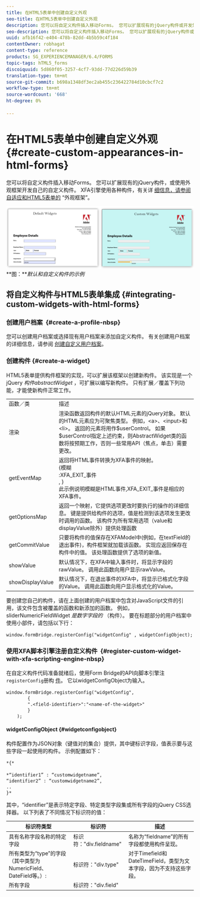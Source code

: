 ```yaml
---
title: 在HTML5表单中创建自定义外观
seo-title: 在HTML5表单中创建自定义外观
description: 您可以将自定义构件插入移动Forms。 您可以扩展现有的jQuery构件或开发您自己的自定义构件。
seo-description: 您可以将自定义构件插入移动Forms。 您可以扩展现有的jQuery构件或开发您自己的自定义构件。
uuid: afb16f42-e404-478b-82dd-4b5b59c4f184
contentOwner: robhagat
content-type: reference
products: SG_EXPERIENCEMANAGER/6.4/FORMS
topic-tags: hTML5_forms
discoiquuid: 5d860f05-3257-4cf7-93dd-77d226d59b39
translation-type: tm+mt
source-git-commit: b698a1348df3ec2ab455c236422784d10cbcf7c2
workflow-type: tm+mt
source-wordcount: '668'
ht-degree: 0%

---
```



# 在HTML5表单中创建自定义外观 {#create-custom-appearances-in-html-forms}

您可以将自定义构件插入移动Forms。 您可以扩展现有的jQuery构件，或使用外观框架开发自己的自定义构件。 XFA引擎使用各种构件，有关详 [细信息，请参阅自适应和HTML5表单的](/help/forms/using/introduction-widgets.md) “外观框架”。

![默认和自定义构件的示例](assets/custom-widgets.jpg)**图：***默认和自定义构件的示例*

## 将自定义构件与HTML5表单集成 {#integrating-custom-widgets-with-html-forms}

### 创建用户档案  {#create-a-profile-nbsp}

您可以创建用户档案或选择现有用户档案来添加自定义构件。 有关创建用户档案的详细信息，请参阅 [创建自定义用户档案](/help/forms/using/custom-profile.md)。

### 创建构件 {#create-a-widget}

HTML5表单提供构件框架的实现，可以扩展该框架以创建新构件。 该实现是一个jQuery *构件abstractWidget* ，可扩展以编写新构件。 只有扩展／覆盖下列功能，才能使新构件正常工作。

<table> 
 <tbody> 
  <tr> 
   <td>函数／类</td> 
   <td>描述</td> 
  </tr> 
  <tr> 
   <td>渲染</td> 
   <td>渲染函数返回构件的默认HTML元素的jQuery对象。 默认的HTML元素应为可聚焦类型。 例如，&lt;a&gt;、&lt;input&gt;和&lt;li&gt;。 返回的元素将用作$userControl。 如果$userControl指定上述约束，则AbstractWidget类的函数将按预期工作，否则一些常用API（焦点，单击）需要更改。 </td> 
  </tr> 
  <tr> 
   <td>getEventMap</td> 
   <td>返回将HTML事件转换为XFA事件的映射。 <br /> {模糊<br /> :XFA_EXIT_事件<br /> , }<br /> 此示例说明模糊是HTML事件,XFA_EXIT_事件是相应的XFA事件。 </td> 
  </tr> 
  <tr> 
   <td>getOptionsMap</td> 
   <td>返回一个映射，它提供选项更改时要执行的操作的详细信息。 键是提供给构件的选项，值是检测到该选项发生更改时调用的函数。 该构件为所有常用选项（value和displayValue除外）提供处理函数</td> 
  </tr> 
  <tr> 
   <td>getCommitValue</td> 
   <td>只要将构件的值保存在XFAModel中(例如，在textField的退出事件)，构件框架就加载该函数。 实现应返回保存在构件中的值。 该处理函数提供了选项的新值。</td> 
  </tr> 
  <tr> 
   <td>showValue</td> 
   <td>默认情况下，在XFA中输入事件时，将显示字段的rawValue。 调用此函数向用户显示rawValue。 </td> 
  </tr> 
  <tr> 
   <td>showDisplayValue</td> 
   <td>默认情况下，在退出事件的XFA中，将显示已格式化字段的Value。 调用此函数向用户显示格式化的Value。 </td> 
  </tr> 
 </tbody> 
</table>

要创建您自己的构件，请在上面创建的用户档案中包含对JavaScript文件的引用，该文件包含被覆盖的函数和新添加的函数。 例如，sliderNumericFieldWidget *是数字字段的* （构件）。 要在标题部分的用户档案中使用小部件，请包括以下行：

```
window.formBridge.registerConfig("widgetConfig" , widgetConfigObject);
```

### 使用XFA脚本引擎注册自定义构件  {#register-custom-widget-with-xfa-scripting-engine-nbsp}

在自定义构件代码准备就绪后，使用Form Bridge的API向脚本引擎注 `registerConfig`册构 [件](/help/forms/using/form-bridge-apis.md)。 它以widgetConfigObject为输入。

```
window.formBridge.registerConfig("widgetConfig",
        {
        ".<field-identifier>":"<name-of-the-widget>"
        }
    );
```

#### widgetConfigObject {#widgetconfigobject}

构件配置作为JSON对象（键值对的集合）提供，其中键标识字段，值表示要与这些字段一起使用的构件。 示例配置如下：

```
*{*

*“identifier1” : “customwidgetname”,  
“identifier2” : “customwidgetname2”,  
..  
}*
```

其中，“identifier”是表示特定字段、特定类型字段集或所有字段的jQuery CSS选择器。 以下列表了不同情况下标识符的值：

| 标识符类型 | 标识符 | 描述 |
|---|---|---|
| 具有名称字段名称的特定字段 | 标识符：&quot;div.fieldname&quot; | 名称为“fieldname”的所有字段都使用构件呈现。 |
| 所有类型为“type”的字段（其中类型为NumericField、DateField等。）:  | 标识符：&quot;div.type&quot; | 对于Timefield和DateTimeField，类型为文本字段，因为不支持这些字段。 |
| 所有字段 | 标识符：&quot;div.field&quot; |  |
